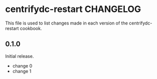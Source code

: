# centrifydc-restart CHANGELOG

This file is used to list changes made in each version of the centrifydc-restart cookbook.

## 0.1.0

Initial release.

- change 0
- change 1
